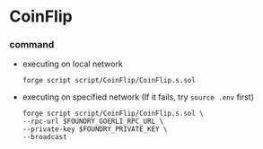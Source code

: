 # CoinFlip
### command
- executing on local network
    ```
    forge script script/CoinFlip/CoinFlip.s.sol
    ```
- executing on specified network (If it fails, try `source .env` first)
    ```
    forge script script/CoinFlip/CoinFlip.s.sol \
    --rpc-url $FOUNDRY_GOERLI_RPC_URL \
    --private-key $FOUNDRY_PRIVATE_KEY \
    --broadcast
    ```